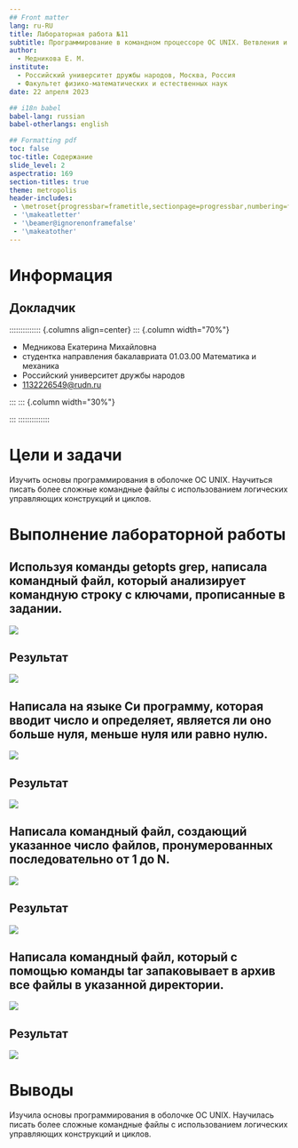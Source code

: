 ```yaml
---
## Front matter
lang: ru-RU
title: Лабораторная работа №11
subtitle: Программирование в командном процессоре ОС UNIX. Ветвления и циклы
author:
  - Медникова Е. М.
institute:
  - Российский университет дружбы народов, Москва, Россия
  - Факультет физико-математических и естественных наук
date: 22 апреля 2023

## i18n babel
babel-lang: russian
babel-otherlangs: english

## Formatting pdf
toc: false
toc-title: Содержание
slide_level: 2
aspectratio: 169
section-titles: true
theme: metropolis
header-includes:
 - \metroset{progressbar=frametitle,sectionpage=progressbar,numbering=fraction}
 - '\makeatletter'
 - '\beamer@ignorenonframefalse'
 - '\makeatother'
---
```


# Информация

## Докладчик

:::::::::::::: {.columns align=center}
::: {.column width="70%"}

  * Медникова Екатерина Михайловна 
  * студентка направления бакалавриата 01.03.00 Математика и механика
  * Российский университет дружбы народов
  * [1132226549@rudn.ru](mailto:1132226549@rudn.ru)

:::
::: {.column width="30%"}


:::
::::::::::::::

# Цели и задачи

Изучить основы программирования в оболочке ОС UNIX. Научиться писать более
сложные командные файлы с использованием логических управляющих конструкций
и циклов.

# Выполнение лабораторной работы 

## Используя команды getopts grep, написала командный файл, который анализирует командную строку с ключами, прописанные в задании.

![](./image/задание1.png)

## Результат

![](./image/результат1.png)

## Написала на языке Си программу, которая вводит число и определяет, является ли оно больше нуля, меньше нуля или равно нулю.

![](./image/задание2.png)

## Результат

![](./image/результат2.png)

## Написала командный файл, создающий указанное число файлов, пронумерованных последовательно от 1 до N. 

![](./image/задание3.png)

## Результат

![](./image/результат3.png)

## Написала командный файл, который с помощью команды tar запаковывает в архив все файлы в указанной директории. 

![](./image/задание4.png)

## Результат

![](./image/результат4.png)

# Выводы

Изучила основы программирования в оболочке ОС UNIX. Научилась писать более
сложные командные файлы с использованием логических управляющих конструкций
и циклов.
